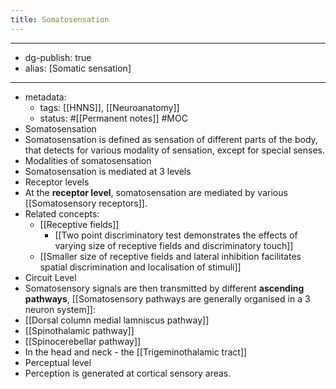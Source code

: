 ```yaml
---
title: Somatosensation
---
```


- --
- dg-publish: true
- alias: [Somatic sensation]
- --
- metadata:
	- tags: [[HNNS]], [[Neuroanatomy]]
	- status: #[[Permanent notes]] #MOC
- Somatosensation
- Somatosensation is defined as sensation of different parts of the body, that detects for various modality of sensation, except for special senses.
- Modalities of somatosensation
- Somatosensation is mediated at 3 levels
- Receptor levels
- At the **receptor level**, somatosensation are mediated by various [[Somatosensory receptors]].
- Related concepts:
	- [[Receptive fields]]
		- [[Two point discriminatory test demonstrates the effects of varying size of receptive fields and discriminatory touch]]
	- [[Smaller size of receptive fields and lateral inhibition facilitates spatial discrimination and localisation of stimuli]]
- Circuit Level
- Somatosensory signals are then transmitted by different **ascending pathways**, [[Somatosensory pathways are generally organised in a 3 neuron system]]:
- [[Dorsal column medial lamniscus pathway]]
- [[Spinothalamic pathway]]
- [[Spinocerebellar pathway]]
- In the head and neck - the [[Trigeminothalamic tract]]
- Perceptual level
- Perception is generated at cortical sensory areas.